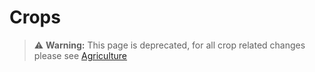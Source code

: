 # Crops
> ⚠️ **Warning:** This page is deprecated, for all crop related changes please see [Agriculture](../../agriculture.md)